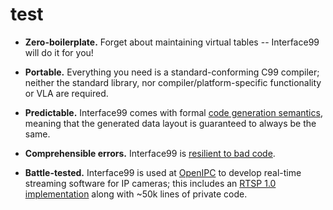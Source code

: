 # test

 - **Zero-boilerplate.** Forget about maintaining virtual tables -- Interface99 will do it for you!

 - **Portable.** Everything you need is a standard-conforming C99 compiler; neither the standard library, nor compiler/platform-specific functionality or VLA are required.

 - **Predictable.** Interface99 comes with formal [code generation semantics], meaning that the generated data layout is guaranteed to always be the same.

 - **Comprehensible errors.** Interface99 is [resilient to bad code].

 - **Battle-tested.** Interface99 is used at [OpenIPC] to develop real-time streaming software for IP cameras; this includes an [RTSP 1.0 implementation] along with ~50k lines of private code.

[OpenIPC]: https://openipc.org/
[RTSP 1.0 implementation]: http://example.com/
[code generation semantics]: #semantics
[resilient to bad code]: #q-what-about-compile-time-errors
